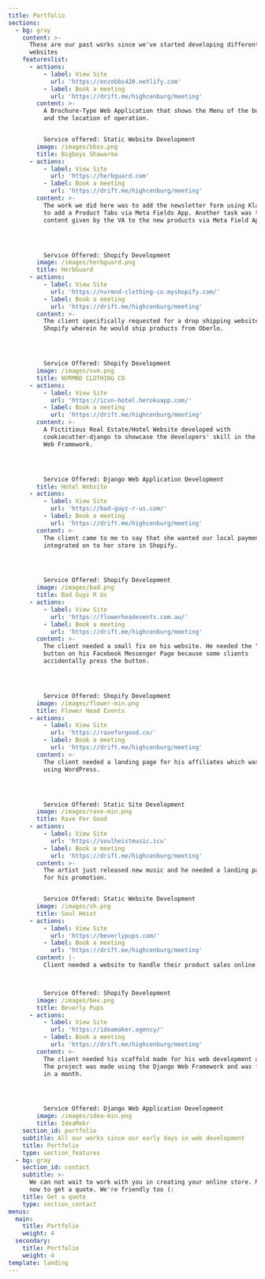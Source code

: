 ```yaml
---
title: Portfolio
sections:
  - bg: gray
    content: >-
      These are our past works since we've started developing different kinds of
      websites
    featureslist:
      - actions:
          - label: View Site
            url: 'https://enzobbs420.netlify.com'
          - label: Book a meeting
            url: 'https://drift.me/highcenburg/meeting'
        content: >-
          A Brochure-Type Web Application that shows the Menu of the business
          and the location of operation.


          Service offered: Static Website Development
        image: /images/bbss.png
        title: Bigboys Shawarma
      - actions:
          - label: View Site
            url: 'https://herbguard.com'
          - label: Book a meeting
            url: 'https://drift.me/highcenburg/meeting'
        content: >-
          The work we did here was to add the newsletter form using Klaviyo and
          to add a Product Tabs via Meta Fields App. Another task was to add the
          content given by the VA to the new products via Meta Field App.




          Service Offered: Shopify Development
        image: /images/herbguard.png
        title: HerbGuard
      - actions:
          - label: View Site
            url: 'https://nvrmnd-clothing-co.myshopify.com/'
          - label: Book a meeting
            url: 'https://drift.me/highcenburg/meeting'
        content: >-
          The client specifically requested for a drop shipping website in
          Shopify wherein he would ship products from Oberlo.




          Service Offered: Shopify Development
        image: /images/nvm.png
        title: NVRMND CLOTHING CO
      - actions:
          - label: View Site
            url: 'https://icvn-hotel.herokuapp.com/'
          - label: Book a meeting
            url: 'https://drift.me/highcenburg/meeting'
        content: >-
          A Fictitious Real Estate/Hotel Website developed with
          cookiecutter-django to showcase the developers' skill in the Django
          Web Framework.




          Service Offered: Django Web Application Development
        title: Hotel Website
      - actions:
          - label: View Site
            url: 'https://bad-guyz-r-us.com/'
          - label: Book a meeting
            url: 'https://drift.me/highcenburg/meeting'
        content: >-
          The client came to me to say that she wanted our local payment methods
          integrated on to her store in Shopify.




          Service Offered: Shopify Development
        image: /images/bad.png
        title: Bad Guyz R Us
      - actions:
          - label: View Site
            url: 'https://flowerheadevents.com.au/'
          - label: Book a meeting
            url: 'https://drift.me/highcenburg/meeting'
        content: >-
          The client needed a small fix on his website. He needed the "shop now"
          button on his Facebook Messenger Page because some clients
          accidentally press the button.




          Service Offered: Shopify Development
        image: /images/flower-min.png
        title: Flower Head Events
      - actions:
          - label: View Site
            url: 'https://raveforgood.co/'
          - label: Book a meeting
            url: 'https://drift.me/highcenburg/meeting'
        content: >-
          The client needed a landing page for his affiliates which was done
          using WordPress.




          Service Offered: Static Site Development
        image: /images/rave-min.png
        title: Rave For Good
      - actions:
          - label: View Site
            url: 'https://soulheistmusic.icu'
          - label: Book a meeting
            url: 'https://drift.me/highcenburg/meeting'
        content: >-
          The artist just released new music and he needed a landing page to use
          for his promotion. 


          Service Offered: Static Website Development
        image: /images/sh.png
        title: Soul Heist
      - actions:
          - label: View Site
            url: 'https://beverlypups.com/'
          - label: Book a meeting
            url: 'https://drift.me/highcenburg/meeting'
        content: |-
          Client needed a website to handle their product sales online.



          Service Offered: Shopify Development
        image: /images/bev.png
        title: Beverly Pups
      - actions:
          - label: View Site
            url: 'https://ideamaker.agency/'
          - label: Book a meeting
            url: 'https://drift.me/highcenburg/meeting'
        content: >-
          The client needed his scaffold made for his web development agency.
          The project was made using the Django Web Framework and was finished
          in a month.




          Service Offered: Django Web Application Development
        image: /images/idea-min.png
        title: IdeaMakr
    section_id: portfolio
    subtitle: All our works since our early days in web development
    title: Portfolio
    type: section_features
  - bg: gray
    section_id: contact
    subtitle: >-
      We can not wait to work with you in creating your online store. Message us
      now to get a quote. We're friendly too (:
    title: Get a quote
    type: section_contact
menus:
  main:
    title: Portfolio
    weight: 4
  secondary:
    title: Portfolio
    weight: 4
template: landing
---
```


